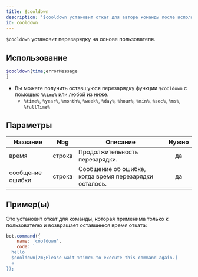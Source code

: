 ```yaml
---
title: $cooldown
description: '$cooldown установит откат для автора команды после использования.'
id: cooldown
---
```


`$cooldown` установит перезарядку на основе пользователя.

## Использование

```php
$cooldown[time;errorMessage
]
```

* Вы можете получить оставшуюся перезарядку функции `$cooldown` с помощью **`%time%`** или любой из ниже.
    * `%time%`, `%year%`, `%month%`, `%week%`, `%day%`, `%hour%`, `%min%`, `%sec%`, `%ms%`, `%fullTime%`

## Параметры

| Название         | Nbg    | Описание                                               | Нужно |
| ---------------- | ------ | ------------------------------------------------------ |:-----:|
| время            | строка | Продолжительность перезарядки.                         |  да   |
| сообщение ошибки | строка | Сообщение об ошибке, когда время перезарядки осталось. |  да   |

## Пример(ы)

Это установит откат для команды, которая применима только к пользователю и возвращает оставшееся время отката:

```javascript
bot.command({
    name: 'cooldown',
    code: `
  hello
  $cooldown[2m;Please wait %time% to execute this command again.]
  «
});
```
